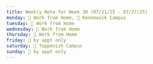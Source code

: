 ```yaml
---
title: Weekly Note for Week 30 (07/21/25 - 07/27/25)
monday: 🏡 Work from Home, 🏫 Kennewick Campus
tuesday: 🏡 Work from Home
wednesday: 🏡 Work from Home
thursday: 🏡 Work from Home
friday: 🫥 by appt only
saturday: 🏫 Toppenish Campus
sunday: 🫥 by appt only
---
```

